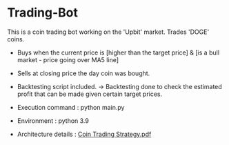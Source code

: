 # Trading-Bot
This is a coin trading bot working on the 'Upbit' market.
Trades 'DOGE' coins.

- Buys when the current price is [higher than the target price] & [is a bull market - price going over MA5 line]
- Sells at closing price the day coin was bought.

- Backtesting script included. -> Backtesting done to check the estimated profit that can be made given certain target prices.

- Execution command : python main.py
- Environment : python 3.9

- Architecture details : [Coin Trading Strategy.pdf](https://github.com/habinlee/Trading-Bot/files/7066077/Coin.Trading.Strategy.pdf)
